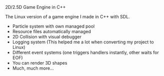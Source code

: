 2D/2.5D Game Engine in C++

The Linux version of a game engine I made in C++ with SDL.

- Particle system with own managed pool
- Resource files automatically managed
- 2D Collision with visual debugger
- Logging system (This helped me a lot when converting my project to Linux)
- Different event systems (one triggers handlers instantly, other waits for EOF)
- You can render 3D shapes
- Much, much more...